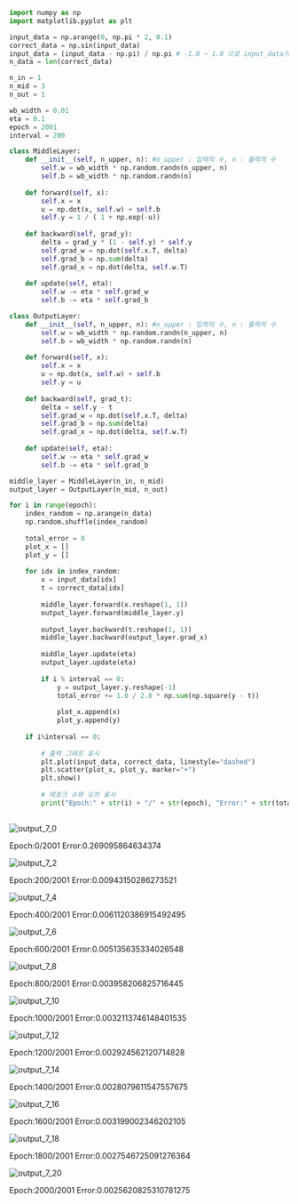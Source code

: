```python
import numpy as np
import matplotlib.pyplot as plt
```


```python
input_data = np.arange(0, np.pi * 2, 0.1)
correct_data = np.sin(input_data)
input_data = (input_data - np.pi) / np.pi # -1.0 ~ 1.0 으로 input_data가 바뀜.
n_data = len(correct_data)
```


```python
n_in = 1
n_mid = 3
n_out = 1
```


```python
wb_width = 0.01
eta = 0.1
epoch = 2001
interval = 200
```


```python
class MiddleLayer:
    def __init__(self, n_upper, n): #n_upper : 입력의 수, n : 출력의 수
        self.w = wb_width * np.random.randn(n_upper, n)
        self.b = wb_width * np.random.randn(n)
    
    def forward(self, x):
        self.x = x
        u = np.dot(x, self.w) + self.b
        self.y = 1 / ( 1 + np.exp(-u))
        
    def backward(self, grad_y):
        delta = grad_y * (1 - self.y) * self.y
        self.grad_w = np.dot(self.x.T, delta)
        self.grad_b = np.sum(delta)
        self.grad_x = np.dot(delta, self.w.T)
        
    def update(self, eta):
        self.w -= eta * self.grad_w
        self.b -= eta * self.grad_b
```


```python
class OutputLayer:
    def __init__(self, n_upper, n): #n_upper : 입력의 수, n : 출력의 수
        self.w = wb_width * np.random.randn(n_upper, n)
        self.b = wb_width * np.random.randn(n)
        
    def forward(self, x):
        self.x = x
        u = np.dot(x, self.w) + self.b
        self.y = u
        
    def backward(self, grad_t):
        delta = self.y - t
        self.grad_w = np.dot(self.x.T, delta)
        self.grad_b = np.sum(delta)
        self.grad_x = np.dot(delta, self.w.T)
        
    def update(self, eta):
        self.w -= eta * self.grad_w
        self.b -= eta * self.grad_b
```


```python
middle_layer = MiddleLayer(n_in, n_mid)
output_layer = OutputLayer(n_mid, n_out)
```


```python
for i in range(epoch):
    index_random = np.arange(n_data)
    np.random.shuffle(index_random)
    
    total_error = 0
    plot_x = []
    plot_y = []
    
    for idx in index_random:
        x = input_data[idx]
        t = correct_data[idx]
        
        middle_layer.forward(x.reshape(1, 1))
        output_layer.forward(middle_layer.y)
        
        output_layer.backward(t.reshape(1, 1))
        middle_layer.backward(output_layer.grad_x)
        
        middle_layer.update(eta)
        output_layer.update(eta)
        
        if i % interval == 0:
            y = output_layer.y.reshape(-1)
            total_error += 1.0 / 2.0 * np.sum(np.square(y - t))
            
            plot_x.append(x)
            plot_y.append(y)
            
    if i%interval == 0:
        
        # 출력 그래프 표시
        plt.plot(input_data, correct_data, linestyle="dashed")
        plt.scatter(plot_x, plot_y, marker="+")
        plt.show()
        
        # 에포크 수와 오차 표시
        print("Epoch:" + str(i) + "/" + str(epoch), "Error:" + str(total_error/n_data))
        
```


![output_7_0](https://github.com/SeoMoonk/deep_learning/assets/39723465/b5b00e4e-cbbb-44c3-8c26-00e9cb965033)


   
Epoch:0/2001 Error:0.269095864634374

    
    
![output_7_2](https://github.com/SeoMoonk/deep_learning/assets/39723465/9011dd11-ad43-4e98-a41e-c16357ad429d)


Epoch:200/2001 Error:0.00943150286273521



![output_7_4](https://github.com/SeoMoonk/deep_learning/assets/39723465/d1c67907-b407-48aa-89cf-e6183d88cee9)




Epoch:400/2001 Error:0.0061120386915492495




![output_7_6](https://github.com/SeoMoonk/deep_learning/assets/39723465/15b1a622-87df-44cd-8675-a11527753369)




Epoch:600/2001 Error:0.005135635334026548




![output_7_8](https://github.com/SeoMoonk/deep_learning/assets/39723465/b081ff47-2bcb-4682-ba12-ff5cc6af7327)




Epoch:800/2001 Error:0.003958206825716445




![output_7_10](https://github.com/SeoMoonk/deep_learning/assets/39723465/d452dab1-037f-4f30-8541-975f6c11ce5c)




Epoch:1000/2001 Error:0.0032113746148401535




![output_7_12](https://github.com/SeoMoonk/deep_learning/assets/39723465/c6a2697c-cef3-48fb-bc44-0d7807c63bad)




Epoch:1200/2001 Error:0.002924562120714828


![output_7_14](https://github.com/SeoMoonk/deep_learning/assets/39723465/96418b19-3d26-4e7e-8e72-f5a03cb7fcef)





Epoch:1400/2001 Error:0.0028079611547557675



![output_7_16](https://github.com/SeoMoonk/deep_learning/assets/39723465/39695e68-09c2-45ff-8d83-bbf761113647)



Epoch:1600/2001 Error:0.003199002346202105



![output_7_18](https://github.com/SeoMoonk/deep_learning/assets/39723465/fd6ca665-c1b8-4e29-821d-0cd6fc7f615f)



Epoch:1800/2001 Error:0.0027546725091276364




![output_7_20](https://github.com/SeoMoonk/deep_learning/assets/39723465/a7974007-8ca1-4ddb-897d-fa879a1797ac)




Epoch:2000/2001 Error:0.0025620825310781275
